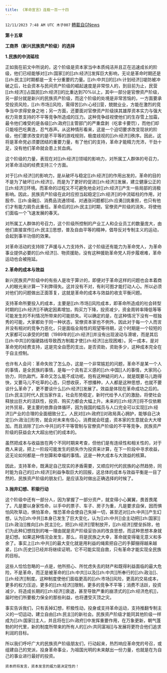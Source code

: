 ```yaml
---
title: 《革命宣言》连载一百一十四
---
```

`12/11/2023 7:48 AM UTC 木子007` [轉載自GNews](https://gnews.org/articles/2095393)

  **第十五章**

  **工商界（新兴民族资产阶级）的选择**

  **1.民族的中流砥柱**

正如我在前文中所说的，这个阶级是资本家当中本质纯洁并且正在迅速成长的阶级，他们已经能够对[[zh:国家]]的[[zh:经济]]发挥巨大影响，无论是革命时期还是[[zh:民主]]时期都是一支十分重要的力量。[[zh:中共]]的[[zh:计划经济]]堤防被冲破之后，社会资本与民间资产阶级的崛起速度是非常惊人的，到目前为止，民营[[zh:经济]]占国民[[zh:经济]]的比重达到70%以上，其中一部分是官僚资产阶级，另一部分就是新兴的民族资产阶级，而这个阶级的处境是非常苦恼的，一方面要承受投资风险，[[zh:市场]]风险，需得苦[[zh:心经]]营，兢兢业业，方能在激烈的竞争当中求得安身之地；另一方面，还要面对官僚资产阶级挟其雄厚资本实力与强大权力背景支持的不平等竞争所造成的压力。这种竞争歧视使他们的生存雪上加霜，最令他们难受的是各级[[zh:政府]]主管部门的严重盘剥（吃拿卡要罚），而他们却只能哑巴吃黄连，忍气吞声。从这种情形看来，这是一个迫切要求改变现状的阶级，他们要求改变的是不平等的游戏规则，极度歧视的[[zh:经济]]秩序。因此，这将是革命党必须要团结的重要力量，有了他们的支持，革命才能精力充沛，干劲十足，没有他们革命就会患上贫血病。

这个阶级的力量，表现在对[[zh:经济]]领域的影响力，对所属工人群体的号召力，对革命活动的经费支持三个方面。

对于[[zh:经济]]的影响力，是从破坏与稳定[[zh:经济]]的作用出发的，革命的目的不是为了破坏[[zh:经济]]，而是为了更好的促进[[zh:经济]]发展，建立健康公正的[[zh:经济]]环境。而革命的过程又不可避免地会对[[zh:经济]]产生一些局部的消极影响。因此，民族资产阶级在此时应担当起稳定[[zh:经济]]的中流砥柱的作用，对股市、[[zh:金融]]、消费品流通领域、对通涨问题都[[zh:应勇]]挑重担，也只有他们才有能力肩负此重任。革命后的[[zh:民主]]时期，官僚资产阶级的消失，将使他们面临一个飞速发展的春天。

对所属工人群体的号召力，这个阶级所控制的产业工人和企业员工的数量庞大，由他们直接宣传[[zh:民主]]思想，普及自由平等的精神，倡导反对专制主义的运动，会起到事半功倍的效果。

对革命活动的支持除了声援与人力支持外，这个阶级还有能力为革命党人，为革命事业提供必要的[[zh:经济]]、物资援助，没有这种援助革命党人将步履艰难，革命运动也会被拖延。

  **2.革命的成本与效益**

新兴民族资产阶级中的有些人是攻于算计的，即便对于革命这样的问题也会本着商人的眼光来计算一下利弊得失。这并没有不对，有利可图才能打动人心。所以必须对他们的问题做出正面答复，这就是革命的成本与效益的收支平衡问题。

支持革命所要投入的成本，主要是[[zh:市场]]风险成本，即革命所造成的社会转型时期的[[zh:经济]]不确定因素增加，购买力下降，投资减少，资金周转率降低等等可能发生的不利情况所带来的可能损失。可以确定的是，在这种情况下没有一枝独秀的可能，大家都处于同一种状态，官僚资本家也不例外，因此对于每一个人而言并没有相对的竞争力恶化，只是面临全局性的观望等待期，这个时期是一个较短的大家都可以承受的时期（1989年的[[zh:经济]]并没有出现波动与滑坡，而是其后[[zh:中共]]的强硬路线导致西方制裁才使[[zh:经济]]出现困难）。另一成本，是对革命党的经费支持，这是完全自愿的支出，是否资助，资助多少，这种成本完全在于自主控制。

也许有人会问：革命失败了怎么办，这是一个非常尴尬的问题，革命不是某一个人的事情，是全民族的事情，是每一个具有正义感的[[zh:中国]]人的事情，大家同心协力，同仇敌忾，革命又怎么能不成功呢。抱有这种疑问的人，就是既要马儿跑得快，又要马儿不吃草的心态，只想收获，不想播种，人人都是这种思想，也就不要谈什么革命了，更不要谈什么[[zh:经济]]发展了。效益是体现在革命成功之后的。[[zh:民主]]时代人民当家作主，社会形势稳定，新时代给予人们的激励，将使社会释放出巨大的活跃性，投资、购买力都会大幅上升。未来的[[zh:经济]]将不仅依赖对外贸易，更主要的依靠自体循环，因为我国的幅员与人口完全可以实现[[zh:经济]]产业的合理的全面细致分工。人民对[[zh:政府]]对政局真心拥护，能够自己决定[[zh:政治]]形势，就会对未来有信心，消费就会旺盛，资本家的生意就会大大增加。而且消除了[[zh:中共]]的不平等管制与官僚资产阶级的不平等竞争，民族资产阶级的获益会大大超出他们的成本的。

虽然把成本与收益放在两个不同时期来考查，但他们是有连续性和相关性的，对于商人来说，把上一阶段可能发生的损失作为投资来计算，在下一阶段中寻求收益，这无论如何都是一件划算和幸福的事情。这是一种大成本与大效益的核算。

因此，支持革命，既满足自己现实的矛盾需要，又顺应时代的民族的必然趋势，同时能为自己的[[zh:经济]]利益争取巨大的回报，这总体的成本与效益平衡是一目了然的，民族资产阶级的朋友们，是应该及时做出正确选择的时候了。

  **3.抛弃幻想、积极行动**

这个阶级中还有一部分人，因为掌握了一部分资产，就变得小心翼翼，畏首畏尾了。凡是要以身家性命，以手中的票子、车子、房子为重，凡是要求自保，因而惧怕风吹草动，惧怕革命，惟恐革命会使自己失掉一切，甚至还对[[zh:中共]]产生幻想，认为[[zh:中共]]本身已发生了巨大变化，认为[[zh:中共]]会主动把[[zh:国家]][[zh:政治]]推向[[zh:民主]]化，把[[zh:经济]]管制放开，[[zh:经济]]壁垒拆除，他们为此种幻想找到的唯一理由就是资产阶级妥协派的改良思想，而这种思想本身就是幻想。如果这种情况会发生，那么，将是民族之大幸，革命就变得毫无意义和多余了。事实上[[zh:中共]]的最大变化就是用利益的绳索把自己的手脚捆得越来越紧，[[zh:历史]]已经并将继续证明，它不可能实现自救，只有革命才能实现全民族的目标。

这些人恰恰忽略的一点是，他所担心、所忧虑失去的财产和既得利益面临的最大危险，不是革命，而正是被革命的[[zh:中共]]以及[[zh:中共]]所奉行的[[zh:政治]]、[[zh:经济]]制度。这种制度使他们面临更高的[[zh:市场]]风险，更高的交易成本，更多的权力压迫，更多的[[zh:经济]]限制，更多的竞争不平等；消费不活跃，投资减少，将造成长期的[[zh:经济]]衰退，甚至导致严重的崩溃式的[[zh:经济危机]]，届时他们所要极力保全的那些利益，也将遭受灭顶之灾。

事实告诉我们，只有丢掉幻想，积极性动，投身或支持革命运动，支持推翻专制主义的一切运动，建立自由[[zh:民主]]的新社会。民族资产阶级才能同其他阶级一样成为[[zh:国家]]主人，并且将在[[zh:政府]]中发挥重要作用，在万象更新，朝气蓬勃的时代里，新的制度所带来的所有人的[[zh:共同富裕]]与发展将更符合他们追求利润的目标。

所以我们呼吁广大的民族资产阶级朋友们，行动起来，热烈响应革命党的号召，或组建自己的党派，投身革命事业，为祖国光明的未来献出一份力量，也就是在为自己的事业进行最好的投资。          

    资本终将发言，资本发言的威力是决定性的！

